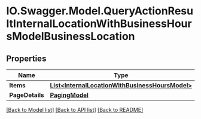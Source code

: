 # IO.Swagger.Model.QueryActionResultInternalLocationWithBusinessHoursModelBusinessLocation
## Properties

Name | Type | Description | Notes
------------ | ------------- | ------------- | -------------
**Items** | [**List&lt;InternalLocationWithBusinessHoursModel&gt;**](InternalLocationWithBusinessHoursModel.md) |  | [optional] 
**PageDetails** | [**PagingModel**](PagingModel.md) |  | [optional] 

[[Back to Model list]](../README.md#documentation-for-models) [[Back to API list]](../README.md#documentation-for-api-endpoints) [[Back to README]](../README.md)

